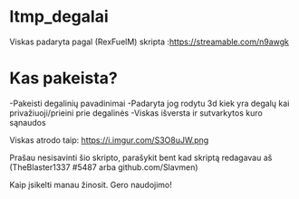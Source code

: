 # ltmp_degalai

Viskas padaryta pagal (RexFuelM) skripta :https://streamable.com/n9awgk

# Kas pakeista?
 -Pakeisti degalinių pavadinimai
 -Padaryta jog rodytu 3d kiek yra degalų kai privažiuoji/prieini prie degalinės
 -Viskas išversta ir sutvarkytos kuro sąnaudos
 
 Viskas atrodo taip: https://i.imgur.com/S3O8uJW.png
 
 
Prašau nesisavinti šio skripto, parašykit bent kad skriptą redagavau aš (TheBlaster1337 #5487 arba github.com/Slavmen)

Kaip įsikelti manau žinosit. Gero naudojimo!
